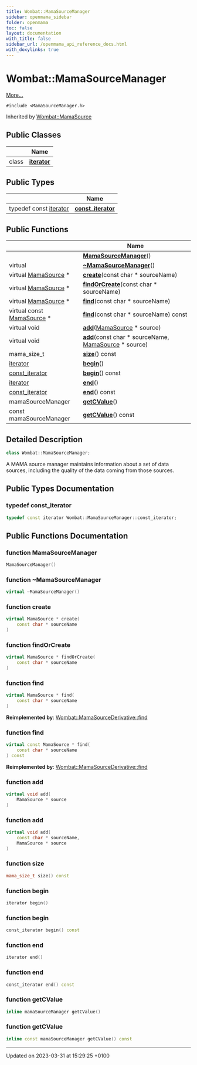 ```yaml
---
title: Wombat::MamaSourceManager
sidebar: openmama_sidebar
folder: openmama
toc: false
layout: documentation
with_title: false
sidebar_url: /openmama_api_reference_docs.html
with_doxylinks: true
---
```


# Wombat::MamaSourceManager



 [More...](#detailed-description)


`#include <MamaSourceManager.h>`

Inherited by [Wombat::MamaSource](classWombat_1_1MamaSource.html)

## Public Classes

|                | Name           |
| -------------- | -------------- |
| class | **[iterator](classWombat_1_1MamaSourceManager_1_1iterator.html)**  |

## Public Types

|                | Name           |
| -------------- | -------------- |
| typedef const [iterator](classWombat_1_1MamaSourceManager_1_1iterator.html) | **[const_iterator](classWombat_1_1MamaSourceManager.html#typedef-const-iterator)**  |

## Public Functions

|                | Name           |
| -------------- | -------------- |
| | **[MamaSourceManager](classWombat_1_1MamaSourceManager.html#function-mamasourcemanager)**() |
| virtual | **[~MamaSourceManager](classWombat_1_1MamaSourceManager.html#function-~mamasourcemanager)**() |
| virtual [MamaSource](classWombat_1_1MamaSource.html) * | **[create](classWombat_1_1MamaSourceManager.html#function-create)**(const char * sourceName) |
| virtual [MamaSource](classWombat_1_1MamaSource.html) * | **[findOrCreate](classWombat_1_1MamaSourceManager.html#function-findorcreate)**(const char * sourceName) |
| virtual [MamaSource](classWombat_1_1MamaSource.html) * | **[find](classWombat_1_1MamaSourceManager.html#function-find)**(const char * sourceName) |
| virtual const [MamaSource](classWombat_1_1MamaSource.html) * | **[find](classWombat_1_1MamaSourceManager.html#function-find)**(const char * sourceName) const |
| virtual void | **[add](classWombat_1_1MamaSourceManager.html#function-add)**([MamaSource](classWombat_1_1MamaSource.html) * source) |
| virtual void | **[add](classWombat_1_1MamaSourceManager.html#function-add)**(const char * sourceName, [MamaSource](classWombat_1_1MamaSource.html) * source) |
| mama_size_t | **[size](classWombat_1_1MamaSourceManager.html#function-size)**() const |
| [iterator](classWombat_1_1MamaSourceManager_1_1iterator.html) | **[begin](classWombat_1_1MamaSourceManager.html#function-begin)**() |
| [const_iterator](classWombat_1_1MamaSourceManager_1_1iterator.html) | **[begin](classWombat_1_1MamaSourceManager.html#function-begin)**() const |
| [iterator](classWombat_1_1MamaSourceManager_1_1iterator.html) | **[end](classWombat_1_1MamaSourceManager.html#function-end)**() |
| [const_iterator](classWombat_1_1MamaSourceManager_1_1iterator.html) | **[end](classWombat_1_1MamaSourceManager.html#function-end)**() const |
| mamaSourceManager | **[getCValue](classWombat_1_1MamaSourceManager.html#function-getcvalue)**() |
| const mamaSourceManager | **[getCValue](classWombat_1_1MamaSourceManager.html#function-getcvalue)**() const |

## Detailed Description

```cpp
class Wombat::MamaSourceManager;
```


A MAMA source manager maintains information about a set of data sources, including the quality of the data coming from those sources. 

## Public Types Documentation

### typedef const_iterator

```cpp
typedef const iterator Wombat::MamaSourceManager::const_iterator;
```


## Public Functions Documentation

### function MamaSourceManager

```cpp
MamaSourceManager()
```


### function ~MamaSourceManager

```cpp
virtual ~MamaSourceManager()
```


### function create

```cpp
virtual MamaSource * create(
    const char * sourceName
)
```


### function findOrCreate

```cpp
virtual MamaSource * findOrCreate(
    const char * sourceName
)
```


### function find

```cpp
virtual MamaSource * find(
    const char * sourceName
)
```


**Reimplemented by**: [Wombat::MamaSourceDerivative::find](classWombat_1_1MamaSourceDerivative.html#function-find)


### function find

```cpp
virtual const MamaSource * find(
    const char * sourceName
) const
```


**Reimplemented by**: [Wombat::MamaSourceDerivative::find](classWombat_1_1MamaSourceDerivative.html#function-find)


### function add

```cpp
virtual void add(
    MamaSource * source
)
```


### function add

```cpp
virtual void add(
    const char * sourceName,
    MamaSource * source
)
```


### function size

```cpp
mama_size_t size() const
```


### function begin

```cpp
iterator begin()
```


### function begin

```cpp
const_iterator begin() const
```


### function end

```cpp
iterator end()
```


### function end

```cpp
const_iterator end() const
```


### function getCValue

```cpp
inline mamaSourceManager getCValue()
```


### function getCValue

```cpp
inline const mamaSourceManager getCValue() const
```


-------------------------------

Updated on 2023-03-31 at 15:29:25 +0100